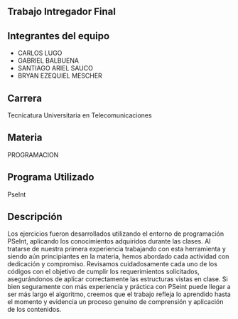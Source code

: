 ## Trabajo Intregador Final
## Integrantes del equipo
- CARLOS LUGO
- GABRIEL BALBUENA
- SANTIAGO ARIEL SAUCO
- BRYAN EZEQUIEL MESCHER
## Carrera
Tecnicatura Universitaria en Telecomunicaciones
## Materia
PROGRAMACION 
## Programa Utilizado
PseInt
## Descripción
Los ejercicios fueron desarrollados utilizando el entorno de programación PSeInt, aplicando los conocimientos adquiridos durante las clases. Al tratarse de nuestra primera experiencia trabajando con esta herramienta y siendo aún principiantes en la materia, hemos abordado cada actividad con dedicación y compromiso.
Revisamos cuidadosamente cada uno de los códigos con el objetivo de cumplir los requerimientos solicitados, asegurándonos de aplicar correctamente las estructuras vistas en clase. Si bien seguramente con más experiencia y práctica con PSeint puede llegar a ser más largo el algoritmo, creemos que el trabajo refleja lo aprendido hasta el momento y evidencia un proceso genuino de comprensión y aplicación de los contenidos.

